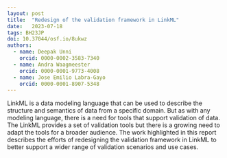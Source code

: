 ```yaml
---
layout: post
title:  "Redesign of the validation framework in LinkML"
date:   2023-07-18
tags: BH23JP
doi: 10.37044/osf.io/8ukwz
authors:
  - name: Deepak Unni
    orcid: 0000-0002-3583-7340
  - name: Andra Waagmeester
    orcid: 0000-0001-9773-4008
  - name: Jose Emilio Labra-Gayo
    orcid: 0000-0001-8907-5348
---
```


LinkML is a data modeling language that can be used to describe the structure and semantics of data from a specific domain. But as with any modeling language, there is a need for tools that support validation of data. The LinkML provides a set of validation tools but there is a growing need to adapt the tools for a broader audience. The work highlighted in this report describes the efforts of redesigning the validation framework in LinkML to better support a wider range of validation scenarios and use cases.

